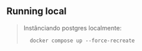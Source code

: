 ## Running local



> Instânciando postgres localmente:
>```shell
>   docker compose up --force-recreate
>```